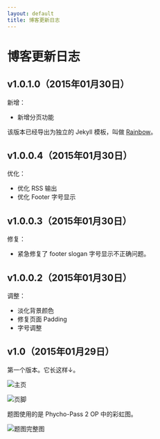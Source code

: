 ```yaml
---
layout: default
title: 博客更新日志
---
```


# 博客更新日志

## v1.0.1.0（2015年01月30日）

新增：

- 新增分页功能

该版本已经导出为独立的 Jekyll 模板，叫做 [Rainbow](https://github.com/Astrian/astrian.github.io/tree/Rainbow)。

## v1.0.0.4（2015年01月30日）

优化：

- 优化 RSS 输出
- 优化 Footer 字号显示

## v1.0.0.3（2015年01月30日）

修复：

- 紧急修复了 footer slogan 字号显示不正确问题。

## v1.0.0.2（2015年01月30日）

调整：

- 淡化背景颜色
- 修复页面 Padding
- 字号调整

## v1.0（2015年01月29日）

第一个版本。它长这样↓。

![主页](http://mdblog.astrianfm.com/Pics/Whatsnew/Snip20150130_8.png)

![页脚](http://mdblog.astrianfm.com/Pics/Whatsnew/Snip20150130_10.png)

题图使用的是 Phycho-Pass 2 OP 中的彩虹图。

![题图完整图](http://mdblog.astrianfm.com/Pics/psypho_pass/Psypho_pass.jpg)
